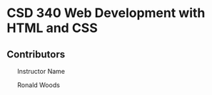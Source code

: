 <h1>CSD 340 Web Development with HTML and CSS</h1>
<h2>Contributors</h2>
<ls>
<ul>Instructor Name</ul>
<ul>Ronald Woods</ul>